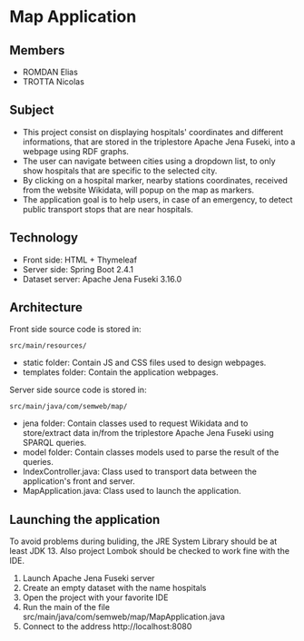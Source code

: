 # Map Application

## Members
- ROMDAN Elias
- TROTTA Nicolas

## Subject
- This project consist on displaying hospitals' coordinates and different informations, that are stored in the triplestore Apache Jena Fuseki, into a webpage using RDF graphs.
- The user can navigate between cities using a dropdown list, to only show hospitals that are specific to the selected city.
- By clicking on a hospital marker, nearby stations coordinates, received from the website Wikidata, will popup on the map as markers.
- The application goal is to help users, in case of an emergency, to detect public transport stops that are near hospitals.

## Technology
- Front side: HTML + Thymeleaf
- Server side: Spring Boot 2.4.1
- Dataset server: Apache Jena Fuseki 3.16.0

## Architecture
Front side source code is stored in:
```
src/main/resources/
```
- static folder: Contain JS and CSS files used to design webpages.
- templates folder: Contain the application webpages.

Server side source code is stored in:
```
src/main/java/com/semweb/map/
```
- jena folder: Contain classes used to request Wikidata and to store/extract data in/from the triplestore Apache Jena Fuseki using SPARQL queries.
- model folder: Contain classes models used to parse the result of the queries.
- IndexController.java: Class used to transport data between the application's front and server.
- MapApplication.java: Class used to launch the application.

## Launching the application
To avoid problems during buliding, the JRE System Library should be at least JDK 13. Also project Lombok should be checked to work fine with the IDE.
1) Launch Apache Jena Fuseki server
2) Create an empty dataset with the name hospitals
3) Open the project with your favorite IDE
4) Run the main of the file src/main/java/com/semweb/map/MapApplication.java
5) Connect to the address http://localhost:8080